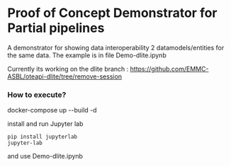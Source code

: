 # Proof of Concept Demonstrator for Partial pipelines

A demonstrator for showing data interoperability 2 datamodels/entities for the same data. The example is in file Demo-dlite.ipynb

Currently its working on the dlite branch : https://github.com/EMMC-ASBL/oteapi-dlite/tree/remove-session

### How to execute?

docker-compose up --build -d

install and run Jupyter lab

    pip install jupyterlab
    jupyter-lab

and use Demo-dlite.ipynb

